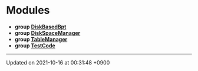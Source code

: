 

# Modules




* **group [DiskBasedBpt](/Modules/DiskBasedBpt)** 
* **group [DiskSpaceManager](/Modules/DiskSpaceManager)** 
* **group [TableManager](/Modules/TableManager)** 
* **group [TestCode](/Modules/TestCode)** 



-------------------------------

Updated on 2021-10-16 at 00:31:48 +0900
